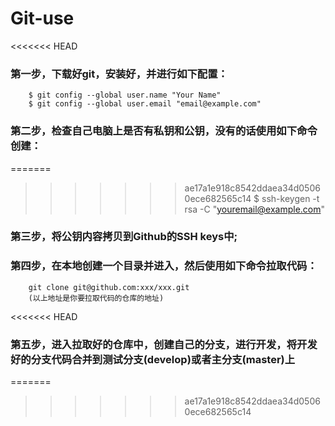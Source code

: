 # Git-use

<<<<<<< HEAD
### 第一步，下载好git，安装好，并进行如下配置：
		$ git config --global user.name "Your Name"
		$ git config --global user.email "email@example.com"
		
### 第二步，检查自己电脑上是否有私钥和公钥，没有的话使用如下命令创建：
=======
>>>>>>> ae17a1e918c8542ddaea34d05060ece682565c14
		$ ssh-keygen -t rsa -C "youremail@example.com"
		
### 第三步，将公钥内容拷贝到Github的SSH keys中;

### 第四步，在本地创建一个目录并进入，然后使用如下命令拉取代码：
		git clone git@github.com:xxx/xxx.git
		(以上地址是你要拉取代码的仓库的地址)
		
<<<<<<< HEAD
### 第五步，进入拉取好的仓库中，创建自己的分支，进行开发，将开发好的分支代码合并到测试分支(develop)或者主分支(master)上
=======

>>>>>>> ae17a1e918c8542ddaea34d05060ece682565c14
